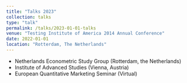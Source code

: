 ```yaml
---
title: "Talks 2023"
collection: talks
type: "talk"
permalink: /talks/2023-01-01-talks
venue: "Testing Institute of America 2014 Annual Conference"
date: 2022-01-01
location: "Rotterdam, The Netherlands"
---
```


* Netherlands Econometric Study Group (Rotterdam, the Netherlands)
* Institute of Advanced Studies (Vienna, Austria)
* European Quantitative Marketing Seminar (Virtual)
